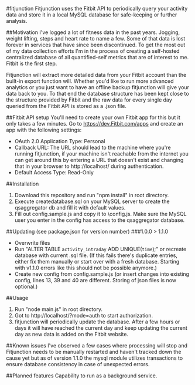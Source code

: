 #fitjunction
Fitjunction uses the Fitbit API to periodically query your activity data and store it in a local MySQL database for safe-keeping or further analysis.

##Motivation
I've logged a lot of fitness data in the past years. Jogging, weight lifting, steps and heart rate to name a few. Some of that data is lost forever in services that have since been discontinued. To get the most out of my data collection efforts I'm in the process of creating a self-hosted centralized database of all quantified-self metrics that are of interest to me. Fitbit is the first step.

Fitjunction will extract more detailed data from your Fitbit account than the built-in export function will. Whether you'd like to run more advanced analytics or you just want to have an offline backup fitjunction will give your data back to you. To that end the database structure has been kept close to the structure provided by Fitbit and the raw data for every single day queried from the Fitbit API is stored as a .json file.

##Fitbit API setup
You'll need to create your own Fitbit app for this but it only takes a few minutes. Go to https://dev.Fitbit.com/apps and create an app with the following settings:
  * OAuth 2.0 Application Type: Personal
  * Callback URL: The URL should lead to the machine where you're running fitjunction, if your machine isn't reachable from the internet you can get around this by entering a URL that doesn't exist and changing that in your browser to http://localhost/ during authentication.
  * Default Access Type: Read-Only

##Installation
1. Download this repository and run "npm install" in root directory.
1. Execute createdatabase.sql on your MySQL server to create the qsaggregator db and fill it with default values.
2. Fill out config.sample.js and copy it to <fitjunction-root-directory>\\config.js. Make sure the MySQL user you enter in the config has access to the qsaggregator database.

##Updating
(see package.json for version number)
###1.0.0 > 1.1.0
  * Overwrite files
  * Run "ALTER TABLE `activity_intraday` ADD UNIQUE(`time`);" or recreate database with current .sql file. (If this fails there's duplicate entries, either fix them manually or start over with a fresh database. Starting with v1.1.0 errors like this should not be possible anymore.)
  * Create new config from config.sample.js (or insert changes into existing config, lines 13, 39 and 40 are different. Storing of json files is now optional.)

##Usage
1. Run "node main.js" in root directory.
2. Got to http://localhost/?mode=auth to start authorization.
3. fitjunction will periodically update the database. After a few hours or days it will have reached the current day and keep updating the current day as new data is added on the Fitbit website.

##Known issues
I've observed a few cases where processing will stop and Fitjunction needs to be manually restarted and haven't tracked down the cause yet but as of version 1.1.0 the mysql module utilizes transactions to ensure database consistency in case of unexpected errors.

##Planned features
Capability to run as a background service.
